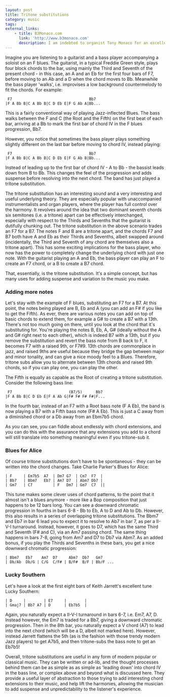 ```yaml
---
layout: post
title: Tritone substitutions
category: music
tags:
external_links:
    - title: B3Monaco.com
      link: 'http://www.b3monaco.com'
      description: I am indebted to organist Tony Monaco for an excellent article he wrote for the December 2012 issue of Downbeat magazine, which I used as a starting point for this post.
---
```


Imagine you are listening to a guitarist and a bass player accompanying a soloist on an F blues. The guitarist, in a typical Freddie Green style, plays four block chords to the bar, using mainly the Third and Seventh of the present chord - in this case, an A and an Eb for the first four bars of F7, before moving to an Ab and a D when the chord moves to Bb. Meanwhile the bass player 'walks', i.e. improvises a low background countermelody to fit the chords. For example:

     F7                                  Bb7
    |F A Bb B|C A Bb B|C D Eb E|F G Ab A|Bb...

This is a fairly conventional way of playing Jazz-inflected Blues. The bass walks between the F and C (the Root and the Fifth) on the first beat of each bar, arriving at a Bb to mark the first bar of chord IV in the F blues progression, Bb7.

However, you notice that sometimes the bass player plays something slightly different on the last bar before moving to chord IV, instead playing:

     F7                                  Bb7
    |F A Bb B|C A Bb B|C D Eb E|F G Ab B|Bb...

Instead of leading up to the first bar of chord IV - A to Bb - the bassist leads down from B to Bb. This changes the feel of the progression and adds suspense before resolving into the next chord. The band has just played a tritone substitution.

The tritone substitution has an interesting sound and a very interesting and useful underlying theory. They are especially popular with unaccompanied instrumentalists and organ players, where the player has full control over the harmony. It revolves around the idea that two dominant seventh chords six semitones (i.e. a tritone) apart can be effectively interchanged, especially with respect to the Thirds and Sevenths that the guitarist is dutifully chunking out. The tritone substitution in the above scenario trades an F7 for a B7. The notes F and B are a tritone apart, and the chords F7 and B7 both have A and Eb as their Thirds and Sevenths, albeit swapped around (incidentally, the Third and Seventh of any chord are themselves also a tritone apart). This has some exciting implications for the bass player, who now has the power to completely change the underlying chord with just one note. With the guitarist playing an A and Eb, the bass player can play an F to create an F7 chord, or a B to create a B7 chord.

That, essentially, is the tritone substitution. It's a simple concept, but has many uses for adding suspense and variation to the music you make.

### Adding more notes
Let's stay with the example of F blues, substituting an F7 for a B7. At this point, the notes being played are B, Eb and A (you can add an F# if you like to get the Fifth). As ever, there are various notes you can add on top of basic chords to extend them, for example a G# to create a B7 with a 13th. There's not too much going on there, until you look at the chord that it's substituting for. You're playing the notes B, Eb, A, G# (ideally without the A and G# right next to each other), which is indeed B7 with a 13th, but if you remove the substitution and revert the bass note from B back to F, it becomes F7 with a raised 9th, or F7#9. 13th chords are commonplace in jazz, and raised 9ths are useful because they bridge the gap between major and minor tonality, and can give a nice moody feel to a Blues. Therefore, tritone subs allow you to alternate between 13th chords and raised 9th chords, so if you can play one, you can play the other.

The Fifth is equally as capable as the Root of creating a tritone substitution. Consider the following bass line:

     F7                         (B7/5)      Bb7
    |F A Bb B|C D Eb E|F A Ab G|F# F# F# F#|F...

In the fourth bar, instead of an F7 with a Root bass note (F A Eb), the band is now playing a B7 with a Fifth bass note (F# A Eb). This is just a C away from a diminished chord or a Db away from an Ebm7b5 chord.

As you can see, you can fiddle about endlessly with chord extensions, and you can do this with the assurance that any extensions you add to a chord will still translate into something meaningful even if you tritone-sub it.

### Blues for Alice
Of course tritone substitutions don't have to be spontaneous - they can be written into the chord changes. Take Charlie Parker's Blues for Alice:

    | F     | Em7b5  A7  | Dm7 G7  | Cm7  F7  |
    | Bb7   | Bbm7   Eb7 | Am7 D7  | Abm7 Db7 |
    | Gm7   | C7         | F   Dm7 | Gm7  C7  ||

This tune makes some clever uses of chord patterns, to the point that it almost isn't a blues anymore - more like a Bop composition that just happens to be 12 bars long. You can see a downward chromatic progression in fourths in bars 6-8 - Bb to Eb, A to D and Ab to Db. However, this also results in a series of overlapping tritone substitutions. The Bbm7 and Eb7 in bar 6 lead you to expect it to resolve to Ab7 in bar 7, as per a II-V-I turnaround. Instead, however, it goes to D7, which has the same Third and Seventh (F# and C), via an Am7 passing chord. The same thing happens in bars 7-8, going from Am7 and D7 to Db7 via Abm7. As an added bonus, if you play the Thirds and Sevenths in these bars, you get a nice downward chromatic progression:

    | Bbm7   Eb7    Am7  D7     Abm7  Db7   Gm7
    | Db/Ab  Db/G | C/G  C/F# | B/F#  B/F | Bb/F ...


### Lucky Southern
Let's have a look at the first eight bars of Keith Jarrett's excellent tune Lucky Southern:

    | D     |        | E7     |        |
    | Gmaj7 | Bb7 A7 | D      | Eb7b5  |

Again, you naturally expect a II-V-I turnaround in bars 6-7, i.e. Em7, A7, D. Instead however, the Em7 is traded for a Bb7, giving a downward chromatic progression. Then in the 8th bar, you naturally expect a V chord (A7) to lead into the next chord (which will be a D, albeit not marked here). However, instead Jarrett flattens the 5th (as is the fashion with those trendy modern Jazz players) to get A7b5, and then tritone-subs the bass note to get an Eb7b5!


Overall, tritone substitutions are useful in any form of modern popular or classical music. They can be written or ad-lib, and the thought processes behind them can be as simple as as simple as 'leading down' into chord IV in the bass line, or complex above and beyond what is discussed here. They provide a useful layer of abstraction to those trying to add interesting chord extensions to their music, and help lift the harmonies, allowing the musician to add suspense and unpredictability to the listener's experience.
